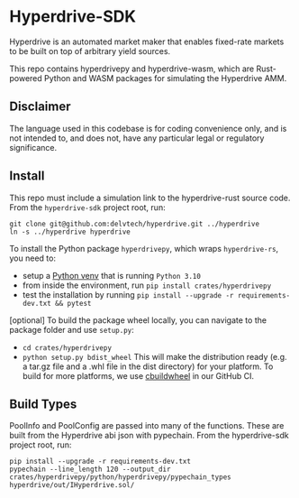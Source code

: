 # Hyperdrive-SDK

Hyperdrive is an automated market maker that enables fixed-rate markets to be built on top of arbitrary yield sources.

This repo contains hyperdrivepy and hyperdrive-wasm, which are Rust-powered Python and WASM packages for simulating the Hyperdrive AMM.

## Disclaimer

The language used in this codebase is for coding convenience only, and is not
intended to, and does not, have any particular legal or regulatory significance.

## Install

This repo must include a simulation link to the hyperdrive-rust source code. From the `hyperdrive-sdk` project root, run:

```shell
git clone git@github.com:delvtech/hyperdrive.git ../hyperdrive
ln -s ../hyperdrive hyperdrive
```

To install the Python package `hyperdrivepy`, which wraps `hyperdrive-rs`, you need to:

- setup a [Python venv](https://docs.python.org/3/library/venv.html) that is running `Python 3.10`
- from inside the environment, run `pip install crates/hyperdrivepy`
- test the installation by running `pip install --upgrade -r requirements-dev.txt && pytest`

[optional] To build the package wheel locally, you can navigate to the package folder and use `setup.py`:

- `cd crates/hyperdrivepy`
- `python setup.py bdist_wheel`
  This will make the distribution ready (e.g. a tar.gz file and a .whl file in the dist directory) for your platform.
  To build for more platforms, we use [cbuildwheel](https://cibuildwheel.readthedocs.io/en/stable/) in our GitHub CI.

## Build Types

PoolInfo and PoolConfig are passed into many of the functions.
These are built from the Hyperdrive abi json with pypechain.
From the hyperdrive-sdk project root, run:

```shell
pip install --upgrade -r requirements-dev.txt
pypechain --line_length 120 --output_dir crates/hyperdrivepy/python/hyperdrivepy/pypechain_types hyperdrive/out/IHyperdrive.sol/
```
